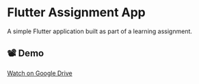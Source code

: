 # Flutter Assignment App

A simple Flutter application built as part of a learning assignment.

## 📽️ Demo

[Watch on Google Drive](https://drive.google.com/file/d/1nj0gMt2WwJ67zWY3vXuTOyaoSQKMALoq/view?usp=sharing)

